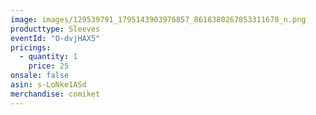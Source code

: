 ```yaml
---
image: images/129539791_1795143903976857_8618380267853311678_n.png
producttype: Sleeves
eventId: "O-dvjHAX5"
pricings:
  - quantity: 1
    price: 25
onsale: false
asin: s-LoNke1ASd
merchandise: comiket
---
```


